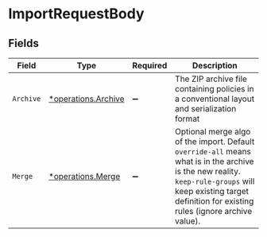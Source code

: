 # ImportRequestBody


## Fields

| Field                                                                                                                                                                                                         | Type                                                                                                                                                                                                          | Required                                                                                                                                                                                                      | Description                                                                                                                                                                                                   |
| ------------------------------------------------------------------------------------------------------------------------------------------------------------------------------------------------------------- | ------------------------------------------------------------------------------------------------------------------------------------------------------------------------------------------------------------- | ------------------------------------------------------------------------------------------------------------------------------------------------------------------------------------------------------------- | ------------------------------------------------------------------------------------------------------------------------------------------------------------------------------------------------------------- |
| `Archive`                                                                                                                                                                                                     | [*operations.Archive](../../models/operations/archive.md)                                                                                                                                                     | :heavy_minus_sign:                                                                                                                                                                                            | The ZIP archive file containing policies in a conventional layout and serialization format                                                                                                                    |
| `Merge`                                                                                                                                                                                                       | [*operations.Merge](../../models/operations/merge.md)                                                                                                                                                         | :heavy_minus_sign:                                                                                                                                                                                            | Optional merge algo of the import. Default `override-all` means what is in the archive is the new reality. `keep-rule-groups` will keep existing target definition for existing rules (ignore archive value). |